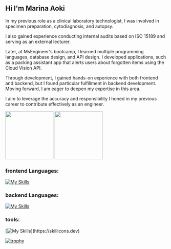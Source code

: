 ## Hi I'm Marina Aoki

In my previous role as a clinical laboratory technologist, I was involved in specimen preparation, cytodiagnosis, and autopsy.

I also gained experience conducting internal audits based on ISO 15189 and serving as an external lecturer.

Later, at MsEngineer's bootcamp, I learned multiple programming languages, database design, and API design. 
I developed applications, such as a packing assistant app that alerts users about forgotten items using the Cloud Vision API.

Through development, I gained hands-on experience with both frontend and backend, but I found particular fulfillment in backend development. 
Moving forward, I am eager to deepen my expertise in this area.

I aim to leverage the accuracy and responsibility I honed in my previous career to contribute effectively as an engineer.

<div>
  <img src="https://github-readme-stats.vercel.app/api?username=aokimarina&theme=shadow_blue" height="150" />
  <img src="https://github-readme-stats.vercel.app/api/top-langs/?username=aokimarina&layout=donut" height="150" />
</div>


### frontend Languages:

[![My Skills](https://skillicons.dev/icons?i=js,ts,html,css,tailwind,next.js)](https://skillicons.dev)

### backend Languages:

[![My Skills](https://skillicons.dev/icons?i=py,django,flask,nodejs,postgres,mysql)](https://skillicons.dev)

### tools:

[![My Skills](https://skillicons.dev/icons?i=docker,figma,firebase,git,github,vitest,vscode,swagger,stripe,)](https://skillicons.dev)

[![trophy](https://github-profile-trophy.vercel.app/?username=aokimarina)](https://github.com/aokimarina/github-profile-trophy)
